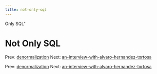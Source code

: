 ```yaml
---
title: not-only-sql
---
```


Only SQL"

# Not Only SQL

Prev: [denormalization](denormalization.md) Next:
[an-interview-with-alvaro-hernandez-tortosa](an-interview-with-alvaro-hernandez-tortosa.md)

Prev: [denormalization](denormalization.md) Next:
[an-interview-with-alvaro-hernandez-tortosa](an-interview-with-alvaro-hernandez-tortosa.md)
